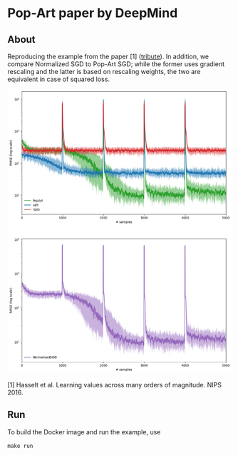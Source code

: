 Pop-Art paper by DeepMind 
=========================================

About
------
Reproducing the example from the paper [1] ([tribute](https://github.com/zouyu4524/Pop-Art-Translation)).
In addition, we compare Normalized SGD to Pop-Art SGD; while the former uses gradient rescaling and the latter is based on rescaling
weights, the two are equivalent in case of squared loss.

![Plain sparsity](results/results.png)

<a id="1">[1]</a>
Hasselt et al. 
Learning values across many orders of magnitude.
NIPS 2016.

Run
------
To build the Docker image and run the example, use
```
make run
```
